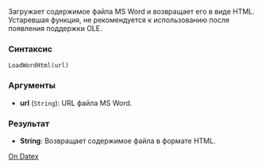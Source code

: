 Загружает содержимое файла MS Word и возвращает его в виде HTML. Устаревшая функция, не рекомендуется к использованию после появления поддержки OLE.

### Синтаксис
`LoadWordHtml(url)`

### Аргументы
- **url** (`String`): URL файла MS Word.

### Результат
- **String**: Возвращает содержимое файла в формате HTML.

[On Datex](http://docs.datex.ru/article.htm?id=5620276892448878666)